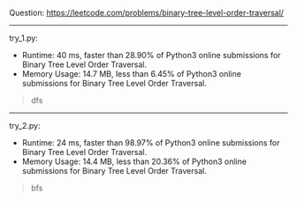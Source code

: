 Question: https://leetcode.com/problems/binary-tree-level-order-traversal/

---

try_1.py:
* Runtime: 40 ms, faster than 28.90% of Python3 online submissions for Binary Tree Level Order Traversal.
* Memory Usage: 14.7 MB, less than 6.45% of Python3 online submissions for Binary Tree Level Order Traversal.

> dfs

---

try_2.py:
* Runtime: 24 ms, faster than 98.97% of Python3 online submissions for Binary Tree Level Order Traversal.
* Memory Usage: 14.4 MB, less than 20.36% of Python3 online submissions for Binary Tree Level Order Traversal.

> bfs
